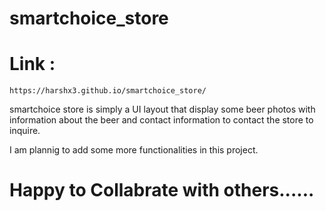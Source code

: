 # smartchoice_store

# Link : 
    https://harshx3.github.io/smartchoice_store/

smartchoice store is simply a UI layout that display some beer photos with information about the beer and contact information to contact the store to inquire.

I am plannig to add some more functionalities in this project.


# Happy to Collabrate with others......
